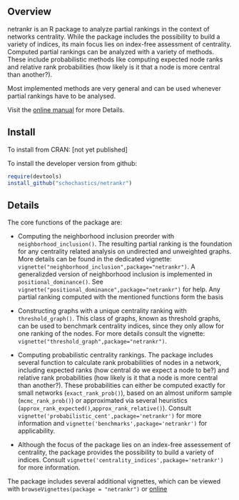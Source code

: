 
<!-- [![CRAN Status Badge](http://www.r-pkg.org/badges/version/netrankr)](https://cran.r-project.org/package=netrankr) -->
<!-- [![CRAN Downloads Per Month](http://cranlogs.r-pkg.org/badges/netrankr)](https://CRAN.R-project.org/package=netrankr) -->
Overview
--------

netrankr is an R package to analyze partial rankings in the context of networks centrality. While the package includes the possibility to build a variety of indices, its main focus lies on index-free assessment of centrality. Computed partial rankings can be analyzed with a variety of methods. These include probabilistic methods like computing expected node ranks and relative rank probabilities (how likely is it that a node is more central than another?).

Most implemented methods are very general and can be used whenever partial rankings have to be analysed.

Visit the [online manual](https://schochastics.github.io/netrankr) for more Details.

Install
-------

To install from CRAN: \[not yet published\]

To install the developer version from github:

``` r
require(devtools)
install_github("schochastics/netrankr")
```

Details
-------

The core functions of the package are:

-   Computing the neighborhood inclusion preorder with `neighborhood_inclusion()`. The resulting partial ranking is the foundation for any centrality related analysis on undirected and unweighted graphs. More details can be found in the dedicated vignette: `vignette("neighborhood_inclusion",package="netrankr")`.
    A generalizded version of neighborhood inclusion is implemented in `positional_dominance()`. See `vignette("positional_dominance",package="netrankr")` for help. Any partial ranking computed with the mentioned functions form the basis

-   Constructing graphs with a unique centrality ranking with `threshold_graph()`. This class of graphs, known as threshold graphs, can be used to benchmark centrality indices, since they only allow for one ranking of the nodes. For more details consult the vignette: `vignette("threshold_graph",package="netrankr")`.

-   Computing probabilistic centrality rankings. The package includes several function to calculate rank probabilities of nodes in a network, including expected ranks (how central do we expect a node to be?) and relative rank probabilities (how likely is it that a node is more central than another?). These probabilities can either be computed exactly for small networks (`exact_rank_prob()`), based on an almost uniform sample (`mcmc_rank_prob()`) or approximated via several heuristics (`approx_rank_expected()`,`approx_rank_relative()`). Consult `vignette('probabilistic_cent',package='netrankr')` for more information and `vignette('benchmarks',package='netrankr')` for applicability.

-   Although the focus of the package lies on an index-free assessement of centrality, the package provides the possibility to build a variety of indices. Consult `vignette('centrality_indices',package='netrankr')` for more information.

The package includes several additional vignettes, which can be viewed with `browseVignettes(package = "netrankr")` or [online](http://schochastics.github.io/netrankr)
